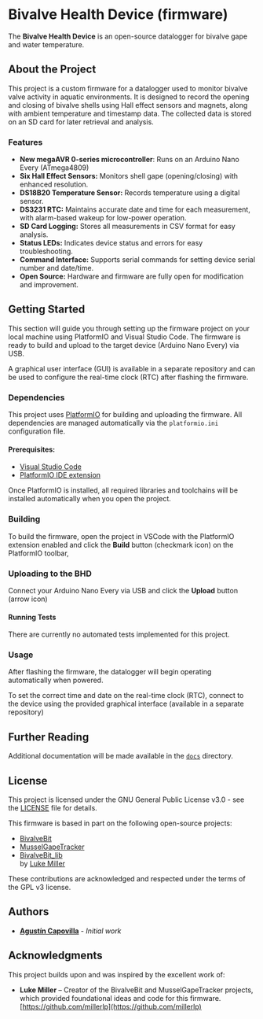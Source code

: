 # Bivalve Health Device (firmware)

The **Bivalve Health Device** is an open-source datalogger for bivalve gape and water temperature.

## About the Project

This project is a custom firmware for a datalogger used to monitor bivalve valve activity in aquatic environments. It is designed to record the opening and closing of bivalve shells using Hall effect sensors and magnets, along with ambient temperature and timestamp data. The collected data is stored on an SD card for later retrieval and analysis.

### Features

- **New megaAVR 0-series microcontroller**: Runs on an Arduino Nano Every (ATmega4809)
- **Six Hall Effect Sensors:** Monitors shell gape (opening/closing) with enhanced resolution.
- **DS18B20 Temperature Sensor:** Records temperature using a digital sensor.
- **DS3231 RTC:** Maintains accurate date and time for each measurement, with alarm-based wakeup for low-power operation.
- **SD Card Logging:** Stores all measurements in CSV format for easy analysis.
- **Status LEDs:** Indicates device status and errors for easy troubleshooting.
- **Command Interface:** Supports serial commands for setting device serial number and date/time.
- **Open Source:** Hardware and firmware are fully open for modification and improvement.

## Getting Started

This section will guide you through setting up the firmware project on your local machine using PlatformIO and Visual Studio Code. The firmware is ready to build and upload to the target device (Arduino Nano Every) via USB.

A graphical user interface (GUI) is available in a separate repository and can be used to configure the real-time clock (RTC) after flashing the firmware.

### Dependencies

This project uses <a href="https://platformio.org/" target="_blank">PlatformIO</a> for building and uploading the firmware. All dependencies are managed automatically via the `platformio.ini` configuration file.

#### Prerequisites:

- <a href="https://code.visualstudio.com/" target="_blank">Visual Studio Code</a>
- <a href="https://platformio.org/install/ide?install=vscode" target="_blank">PlatformIO IDE extension</a>

Once PlatformIO is installed, all required libraries and toolchains will be installed automatically when you open the project.

### Building

To build the firmware, open the project in VSCode with the PlatformIO extension enabled and click the **Build** button (checkmark icon) on the PlatformIO toolbar,

### Uploading to the BHD

Connect your Arduino Nano Every via USB and click the **Upload** button (arrow icon)

#### Running Tests

There are currently no automated tests implemented for this project.

### Usage

After flashing the firmware, the datalogger will begin operating automatically when powered.

To set the correct time and date on the real-time clock (RTC), connect to the device using the provided graphical interface (available in a separate repository)

## Further Reading

Additional documentation will be made available in the [`docs`](docs/) directory.

## License

This project is licensed under the GNU General Public License v3.0 - see the [LICENSE](LICENSE) file for details.

This firmware is based in part on the following open-source projects:

- <a href="https://github.com/millerlp/BivalveBit" target="_blank">BivalveBit</a>
- <a href="https://github.com/millerlp/MusselGapeTracker" target="_blank">MusselGapeTracker</a>
- <a href="https://github.com/millerlp/BivalveBit_lib" target="_blank">BivalveBit_lib</a>  
  by <a href="https://github.com/millerlp" target="_blank">Luke Miller</a>

These contributions are acknowledged and respected under the terms of the GPL v3 license.

## Authors

- **[Agustín Capovilla](https://github.com/acapovilla)** - _Initial work_

## Acknowledgments

This project builds upon and was inspired by the excellent work of:

- **Luke Miller** – Creator of the BivalveBit and MusselGapeTracker projects, which provided foundational ideas and code for this firmware. [https://github.com/millerlp](https://github.com/millerlp)
